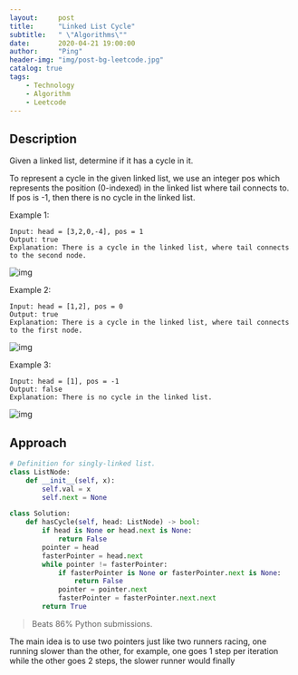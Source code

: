 ```yaml
---
layout:     post
title:      "Linked List Cycle"
subtitle:   " \"Algorithms\""
date:       2020-04-21 19:00:00
author:     "Ping"
header-img: "img/post-bg-leetcode.jpg"
catalog: true
tags:
    - Technology
    - Algorithm
    - Leetcode
---
```


## Description
Given a linked list, determine if it has a cycle in it.

To represent a cycle in the given linked list, we use an integer pos which represents the position (0-indexed) in the linked list where tail connects to. If pos is -1, then there is no cycle in the linked list.


Example 1:

```
Input: head = [3,2,0,-4], pos = 1
Output: true
Explanation: There is a cycle in the linked list, where tail connects to the second node.
```
![img](https://assets.leetcode.com/uploads/2018/12/07/circularlinkedlist.png)

Example 2:

```
Input: head = [1,2], pos = 0
Output: true
Explanation: There is a cycle in the linked list, where tail connects to the first node.
```
![img](https://assets.leetcode.com/uploads/2018/12/07/circularlinkedlist_test2.png)

Example 3:

```
Input: head = [1], pos = -1
Output: false
Explanation: There is no cycle in the linked list.
```
![img](https://assets.leetcode.com/uploads/2018/12/07/circularlinkedlist_test3.png)

## Approach

```python
# Definition for singly-linked list.
class ListNode:
    def __init__(self, x):
        self.val = x
        self.next = None

class Solution:
    def hasCycle(self, head: ListNode) -> bool:
        if head is None or head.next is None:
            return False
        pointer = head
        fasterPointer = head.next
        while pointer != fasterPointer:
            if fasterPointer is None or fasterPointer.next is None:
                return False
            pointer = pointer.next
            fasterPointer = fasterPointer.next.next 
        return True
```
> Beats 86% Python submissions.

The main idea is to use two pointers just like two runners racing, one running slower than the other, for example, one goes 1 step per iteration while the other goes 2 steps, the slower runner would finally 